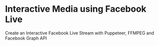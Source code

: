 # Interactive Media using Facebook Live

Create an Interactive Facebook Live Stream with Puppeteer, FFMPEG and Facebook Graph API

